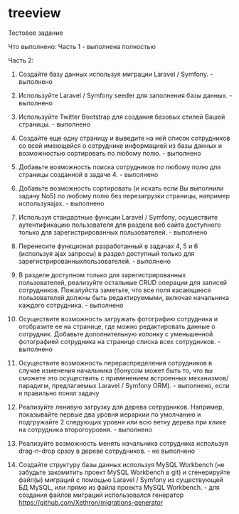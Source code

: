 # treeview
Тестовое задание


Что выполнено:
Часть 1 - выполнена полностью

Часть 2:


1. Создайте ​базу ​данных ​используя ​миграции ​Laravel ​/ ​Symfony. - выполнено
2. Используйте ​Laravel ​/ ​Symfony ​seeder ​для ​заполнения ​базы ​данных. - выполнено
3. Используйте ​Twitter ​Bootstrap ​для ​создания ​базовых ​стилей ​Вашей ​страницы. - выполнено
4. Создайте еще одну страницу и выведите на ней список сотрудников со всей
имеющейся о сотруднике информацией из базы данных и возможностью
сортировать ​по ​любому ​полю. - выполнено

5. Добавьте возможность поиска сотрудников по любому полю для страницы
созданной ​в ​задаче ​4. - выполнено
6. Добавьте возможность сортировать (и искать если Вы выполнили задачу No5)
по ​любому ​полю ​без ​перезагрузки ​страницы, ​например ​используя ​ajax. - выполнено
7. Используя стандартные функции Laravel / Symfony, осуществите
аутентификацию пользователя для раздела веб сайта доступного только для
зарегистрированных ​пользователей. - выполнено
8. Перенесите функционал разработанный в задачах 4, 5 и 6 (используя ajax
запросы) ​в ​раздел ​доступный ​только ​для ​зарегистрированных ​пользователей. - выполнено
9. В разделе доступном только для зарегистрированных пользователей,
реализуйте остальные CRUD операции для записей сотрудников. Пожалуйста
заметьте, что все поля касающиеся пользователей должны быть
редактируемыми, ​включая ​начальника ​каждого ​сотрудника. - выполнено
10. Осуществите возможность загружать фотографию сотрудника и отобразите ее
на странице, где можно редактировать данные о сотрудник. Добавьте
дополнительную колонку с уменьшенной фотографией сотрудника на
странице ​списка ​всех ​сотрудников. - выполнено
11. Осуществите возможность перераспределения сотрудников в случае
изменения начальника (бонусом может быть то, что вы сможете это
осуществить с применением встроенных механизмов/парадигм, предлагаемых
Laravel ​/ ​Symfony ​ORM). - выполнено, если я правильно понял задачу
12. Реализуйте ленивую загрузку для дерева сотрудников. Например, показывайте
первые два уровня иерархии по умолчанию и подгружайте 2 следующих
уровня ​или ​всю ​ветку ​дерева ​при ​клике ​на ​сотрудника ​второго ​уровня. - выполнено
13. Реализуйте возможность менять начальника сотрудника используя drag-n-drop
сразу ​в ​дереве ​сотрудников. - не выполнено
14. Создайте структуру базы данных используя MySQL Workbench (не забудьте
закомитить проект MySQL Workbench в git) и сгенерируйте файл(ы) миграций с
помощью Laravel / Symfony из существующей БД MySQL, или прямо из файла
проекта ​MySQL ​Workbench. - для создания файлов миграций использовался генератор https://github.com/Xethron/migrations-generator
